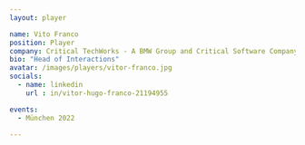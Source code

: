 ```yaml
---
layout: player

name: Vito Franco
position: Player
company: Critical TechWorks - A BMW Group and Critical Software Company
bio: "Head of Interactions"
avatar: /images/players/vitor-franco.jpg
socials:
  - name: linkedin
    url : in/vitor-hugo-franco-21194955

events:
  - München 2022

---
```

